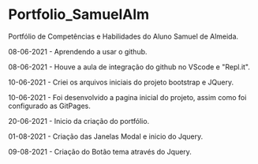 # Portfolio_SamuelAlm
Portfólio de Competências e Habilidades do Aluno Samuel de Almeida.

08-06-2021 - Aprendendo a usar o github. 

08-06-2021 - Houve a aula de integração do github no VScode e "Repl.it". 

10-06-2021 - Criei os arquivos iniciais do projeto bootstrap e JQuery. 

10-06-2021 - Foi desenvolvido a pagina inicial do projeto, assim como foi configurado as GitPages.
    
20-06-2021 - Inicio da criação do portfólio.

01-08-2021 - Criação das Janelas Modal e inicio do Jquery.

09-08-2021 - Criação do Botão tema através do Jquery.